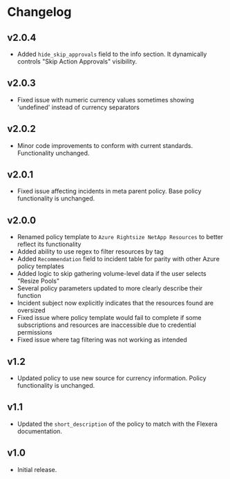 # Changelog

## v2.0.4

- Added `hide_skip_approvals` field to the info section. It dynamically controls "Skip Action Approvals" visibility.

## v2.0.3

- Fixed issue with numeric currency values sometimes showing 'undefined' instead of currency separators

## v2.0.2

- Minor code improvements to conform with current standards. Functionality unchanged.

## v2.0.1

- Fixed issue affecting incidents in meta parent policy. Base policy functionality is unchanged.

## v2.0.0

- Renamed policy template to `Azure Rightsize NetApp Resources` to better reflect its functionality
- Added ability to use regex to filter resources by tag
- Added `Recommendation` field to incident table for parity with other Azure policy templates
- Added logic to skip gathering volume-level data if the user selects "Resize Pools"
- Several policy parameters updated to more clearly describe their function
- Incident subject now explicitly indicates that the resources found are oversized
- Fixed issue where policy template would fail to complete if some subscriptions and resources are inaccessible due to credential permissions
- Fixed issue where tag filtering was not working as intended

## v1.2

- Updated policy to use new source for currency information. Policy functionality is unchanged.

## v1.1

- Updated the `short_description` of the policy to match with the Flexera documentation.

## v1.0

- Initial release.
